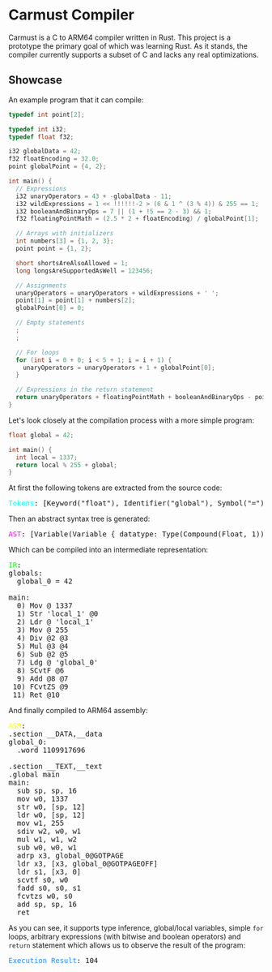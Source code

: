 # Carmust Compiler

Carmust is a C to ARM64 compiler written in Rust. This project is a prototype the primary goal of which was learning Rust. As it stands, the compiler currently supports a subset of C and lacks any real optimizations.

## Showcase

An example program that it can compile:
```c
typedef int point[2];

typedef int i32;
typedef float f32;

i32 globalData = 42;
f32 floatEncoding = 32.0;
point globalPoint = {4, 2};

int main() {
  // Expressions
  i32 unaryOperators = 43 + -globalData - 11;
  i32 wildExpressions = 1 << !!!!!!-2 > (6 & 1 ^ (3 % 4)) & 255 == 1;
  i32 booleanAndBinaryOps = 7 || (1 + !5 == 2 - 3) && 1;
  f32 floatingPointMath = (2.5 * 2 + floatEncoding) / globalPoint[1];

  // Arrays with initializers
  int numbers[3] = {1, 2, 3};
  point point = {1, 2};

  short shortsAreAlsoAllowed = 1;
  long longsAreSupportedAsWell = 123456;

  // Assignments
  unaryOperators = unaryOperators + wildExpressions + ' ';
  point[1] = point[1] + numbers[2];
  globalPoint[0] = 0;

  // Empty statements
  ;
  ;

  // For loops
  for (int i = 0 + 0; i < 5 + 1; i = i + 1) {
    unaryOperators = unaryOperators + 1 + globalPoint[0];
  }

  // Expressions in the return statement
  return unaryOperators + floatingPointMath + booleanAndBinaryOps - point[1];
}
```

Let's look closely at the compilation process with a more simple program:
```c
float global = 42;

int main() {
  int local = 1337;
  return local % 255 + global;
}
```

At first the following tokens are extracted from the source code: 
<pre>
<span style="color:cyan">Tokens</span>: [Keyword("float"), Identifier("global"), Symbol("="), Data(Integer(42), "42"), Symbol(";"), Keyword("int"), Identifier("main"), Symbol("("), Symbol(")"), Symbol("{"), Keyword("int"), Identifier("local"), Symbol("="), Data(Integer(1337), "1337"), Symbol(";"), Keyword("return"), Identifier("local"), Symbol("%"), Data(Integer(255), "255"), Symbol("+"), Identifier("global"), Symbol(";"), Symbol("}")]
</pre>

Then an abstract syntax tree is generated:
<pre>
<span style="color:magenta">AST</span>: [Variable(Variable { datatype: Type(Compound(Float, 1)), name: "global", assignment: Some(Assignment { identifier: ("global", 0), value: Expression(Value(Data(Integer(42)))) }) }), Function(Function { datatype: Type(Compound(Int, 1)), name: "main", body: [Variable(Variable { datatype: Type(Compound(Int, 1)), name: "local", assignment: Some(Assignment { identifier: ("local", 0), value: Expression(Value(Data(Integer(1337)))) }) }), Return(Binary { op: Addition, lhs: Binary { op: Remainder, lhs: Value(Pointer("local", 0)), rhs: Value(Data(Integer(255))) }, rhs: Value(Pointer("global", 0)) })] })]
</pre>

Which can be compiled into an intermediate representation:
<pre>
<span style="color:lime">IR</span>:
globals:
  global_0 = 42

main:
  0) Mov @ 1337
  1) Str 'local_1' @0
  2) Ldr @ 'local_1'
  3) Mov @ 255
  4) Div @2 @3
  5) Mul @3 @4
  6) Sub @2 @5
  7) Ldg @ 'global_0'
  8) SCvtF @6 
  9) Add @8 @7
 10) FCvtZS @9 
 11) Ret @10
</pre>

And finally compiled to ARM64 assembly:
<pre>
<span style="color:yellow">ASM</span>:
.section __DATA,__data
global_0:
  .word 1109917696

.section __TEXT,__text
.global main
main:
  sub sp, sp, 16
  mov w0, 1337
  str w0, [sp, 12]
  ldr w0, [sp, 12]
  mov w1, 255
  sdiv w2, w0, w1
  mul w1, w1, w2
  sub w0, w0, w1
  adrp x3, global_0@GOTPAGE
  ldr x3, [x3, global_0@GOTPAGEOFF]
  ldr s1, [x3, 0]
  scvtf s0, w0
  fadd s0, s0, s1
  fcvtzs w0, s0
  add sp, sp, 16
  ret
</pre>

As you can see, it supports type inference, global/local variables, simple `for` loops, arbitrary expressions (with bitwise and boolean operators) and `return` statement which allows us to observe the result of the program:
<pre>
<span style="color:dodgerblue">Execution Result</span>: 104
</pre>